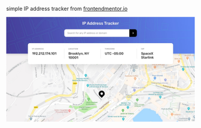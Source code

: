 simple IP address tracker from [frontendmentor.io](https://frontendmentor.io)

![desktop view](/design/desktop-design.jpg)